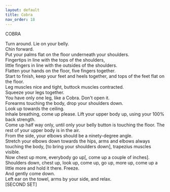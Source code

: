 ```yaml
---
layout: default
title: Cobra
nav_order: 18
---
```


COBRA  

Turn around. Lie on your belly.  
Chin forward.  
Put your palms flat on the floor underneath your shoulders.  
Fingertips in line with the tops of the shoulders,  
little fingers in line with the outsides of the shoulders.  
Flatten your hands on the floor, five fingers together.  
Start to finish, keep your feet and heels together, and tops of the feet flat on the floor.  
Leg muscles nice and tight, buttock muscles contracted.  
Squeeze your legs together.  
You have only one leg, like a Cobra. Don't open it.  
Forearms touching the body, drop your shoulders down.  
Look up towards the ceiling.  
Inhale breathing, come up please. Lift your upper body up, using your 100% back strength.  
Come up half way only, until only your belly button is touching the floor. The rest of your upper body is in the air.  
From the side, your elbows should be a ninety-degree angle.  
Stretch your elbows down towards the hips, arms and elbows always touching the body, [to bring your shoulders down], trapezius muscles visible.  
Now chest up more, everybody go up[, come up a couple of inches].  
Shoulders down, chest up, look up, come up, go up, more up, come up a little more and hold it there. Freeze.  
And gently come down.  
Left ear on the towel, arms by your side, and relax.  
[SECOND SET]  